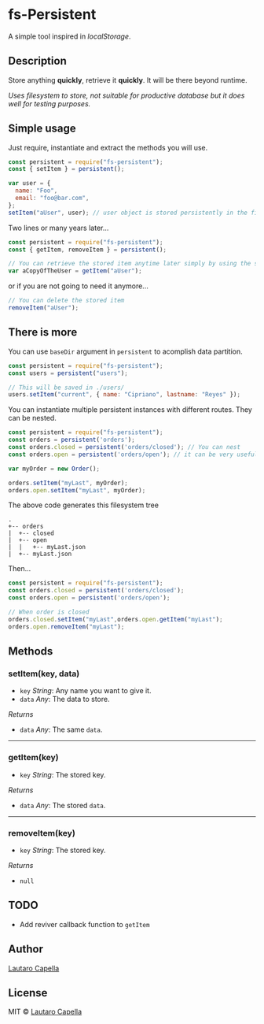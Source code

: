 # fs-Persistent

A simple tool inspired in _localStorage_.

## Description

Store anything **quickly**, retrieve it **quickly**. It will be there beyond runtime.

_Uses filesystem to store, not suitable for productive database but it does well for testing purposes._

## Simple usage

Just require, instantiate and extract the methods you will use.

```javascript
const persistent = require("fs-persistent");
const { setItem } = persistent();

var user = {
  name: "Foo",
  email: "foo@bar.com",
};
setItem("aUser", user); // user object is stored persistently in the filesystem
```

Two lines or many years later...

```javascript
const persistent = require("fs-persistent");
const { getItem, removeItem } = persistent();

// You can retrieve the stored item anytime later simply by using the same key
var aCopyOfTheUser = getItem("aUser");
```

or if you are not going to need it anymore...

```javascript
// You can delete the stored item
removeItem("aUser");
```

## There is more

You can use `baseDir` argument in `persistent` to acomplish data partition.

```javascript
const persistent = require("fs-persistent");
const users = persistent("users");

// This will be saved in ./users/
users.setItem("current", { name: "Cipriano", lastname: "Reyes" });
```

You can instantiate multiple persistent instances with different routes. They can be nested.

```javascript
const persistent = require("fs-persistent");
const orders = persistent('orders');
const orders.closed = persistent('orders/closed'); // You can nest
const orders.open = persistent('orders/open'); // it can be very useful

var myOrder = new Order();

orders.setItem("myLast", myOrder);
orders.open.setItem("myLast", myOrder);
```

The above code generates this filesystem tree

```
.
+-- orders
|  +-- closed
|  +-- open
|  |   +-- myLast.json
|  +-- myLast.json
```

Then...

```javascript
const persistent = require("fs-persistent");
const orders.closed = persistent('orders/closed');
const orders.open = persistent('orders/open');

// When order is closed
orders.closed.setItem("myLast",orders.open.getItem("myLast");
orders.open.removeItem("myLast");
```

## Methods

### setItem(key, data)

- `key` _String_: Any name you want to give it.
- `data` _Any_: The data to store.

_Returns_

- `data` _Any_: The same `data`.

---

### getItem(key)

- `key` _String_: The stored key.

_Returns_

- `data` _Any_: The stored `data`.

---

### removeItem(key)

- `key` _String_: The stored key.

_Returns_

- `null`

## TODO

- Add reviver callback function to `getItem`

## Author

[Lautaro Capella](https://github.com/cape-)

## License

MIT © [Lautaro Capella](https://github.com/cape-)
